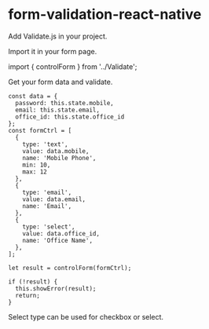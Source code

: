 # form-validation-react-native

Add Validate.js in your project.

Import it in your form page.

import { controlForm } from '../Validate';

Get your form data and validate.

    const data = {
      password: this.state.mobile,
      email: this.state.email,
      office_id: this.state.office_id
    };
    const formCtrl = [
      {
        type: 'text',
        value: data.mobile,
        name: 'Mobile Phone',
        min: 10,
        max: 12
      },
      {
        type: 'email',
        value: data.email,
        name: 'Email',
      },
      {
        type: 'select',
        value: data.office_id,
        name: 'Office Name',
      },
    ];

    let result = controlForm(formCtrl);

    if (!result) {
      this.showError(result);
      return;
    }

Select type can be used for checkbox or select.

